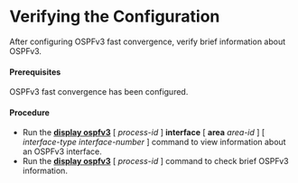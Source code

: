 Verifying the Configuration
===========================

After configuring OSPFv3 fast convergence, verify brief information about OSPFv3.

#### Prerequisites

OSPFv3 fast convergence has been configured.


#### Procedure

* Run the [**display ospfv3**](cmdqueryname=display+ospfv3) [ *process-id* ] **interface** [ **area** *area-id* ] [ *interface-type* *interface-number* ] command to view information about an OSPFv3 interface.
* Run the [**display ospfv3**](cmdqueryname=display+ospfv3) [ *process-id* ] command to check brief OSPFv3 information.